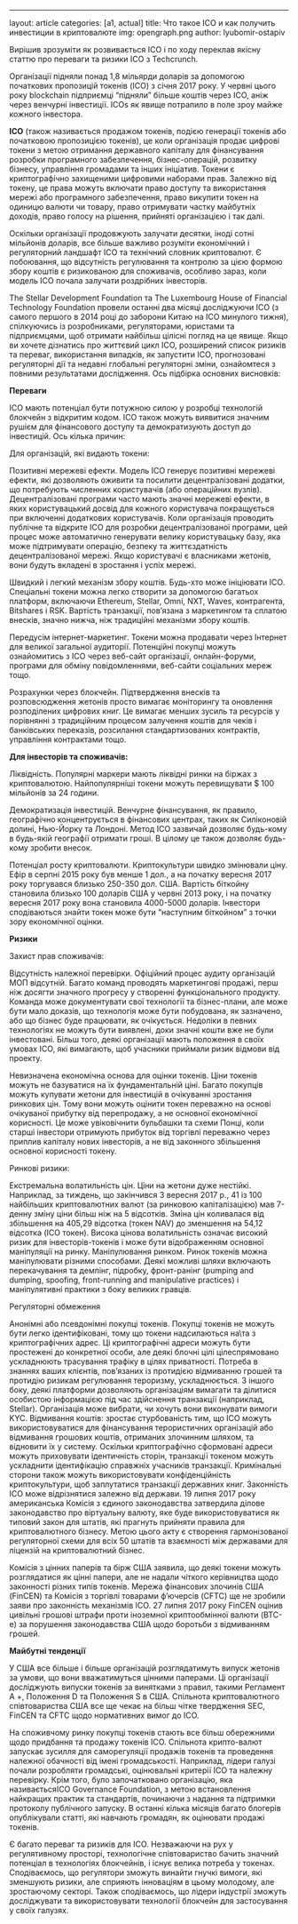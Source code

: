 ---
layout: article
categories: [a1, actual]
title: Что такое ICO и как получить инвестиции в криптовалюте
img: opengraph.png
author: lyubomir-ostapiv

Вирішив зрозуміти як розвивається ICO і по ходу переклав якісну статтю про переваги та ризики ICO з Techcrunch.

Організації підняли понад 1,8 мільярди доларів за допомогою початкових пропозицій токенів (ICO) з січня 2017 року. У червні цього року blockchain підприємці “підняли” більше коштів через ICO, аніж через венчурні інвестиції. ICOs як явище потрапило  в поле зроу майже кожного інвестора.

**ICO** (також називається продажом токенів, подією генерації токенів або початковою пропозицією токенів), це коли організація продає цифрові токени з метою отримання державного капіталу для фінансування розробки програмного забезпечення, бізнес-операцій, розвитку бізнесу, управління громадами та інших ініціатив. Токени є криптографічно захищеними цифровими наборами прав. Залежно від токену, це права можуть включати право доступу та використання мережі або програмного забезпечення, право викупити токен на одиницю валюти чи товару, право отримувати частку майбутніх доходів, право голосу на рішення, прийняті організацією і так далі.

Оскільки організації продовжують залучати десятки, іноді сотні мільйонів доларів, все більше важливо розуміти економічний і регуляторний ландшафт ICO та технічний словник криптовалют. Є побоювання, що відсутність регулювання та контролю за цією формою збору коштів є ризикованою для споживачів, особливо зараз, коли модель ICO почала залучати роздрібних інвесторів.

The Stellar Development Foundation та The Luxembourg House of Financial Technology Foundation провели останні два місяці досліджуючи ICO (з самого першого в 2014 році до заборони Китаю на ICO минулого тижня), спілкуючись із розробниками, регуляторами, юристами та підприємцями, щоб отримати найбільш цілісні погляд на це явище. Якщо ви хочете дізнатись про життєвий цикл ICO, розширений список ризиків та переваг, використання випадків, як запустити ICO, прогнозовані регуляторні дії та недавні глобальні регуляторні зміни, ознайомтеся з повними результатами дослідження. Ось підбірка основних висновків:

**Переваги**

ІСО мають потенціал бути потужною силою у розробці технологій блокчейн з відкритим кодом. ІСО також можуть виявитися значним рушієм для фінансового доступу та демократизують доступ до інвестицій. Ось кілька причин:

Для організацій, які видають токени:

Позитивні мережеві ефекти. Модель ICO генерує позитивні мережеві ефекти, які дозволяють оживити та посилити децентралізовані додатки, що потребують численних користувачів (або операційних вузлів). Децентралізовані програми часто мають значні мережеві ефекти, в яких користувацький досвід для кожного користувача покращується при включенні додаткових користувачів. Коли організація проводить публічне та відкрите ICO для розробки децентралізованої програми, цей процес може автоматично генерувати велику користувацьку базу, яка може підтримувати операцію, безпеку та життєздатність децентралізованої мережі. Якщо користувачі є власниками жетонів, вони будуть вкладені в зростання і успіх мережі.

Швидкий і легкий механізм збору коштів. Будь-хто може ініціювати ICO. Спеціальні токени можна легко створити за допомогою багатьох платформ, включаючи Ethereum, Stellar, Omni, NXT, Waves, контрагента, Bitshares і RSK. Вартість транзакції, пов’язана з маркетингом та сплатою внесків, значно нижча, ніж традиційні механізми збору коштів.

Передусім інтернет-маркетинг. Токени можна продавати через Інтернет для великої загальної аудиторії. Потенційні покупці можуть ознайомитись з ICO через веб-сайт організації, онлайн-форуми, програми для обміну повідомленнями, веб-сайти соціальних мереж тощо.

Розрахунки через блокчейн. Підтвердження внесків та розповсюдження жетонів просто вимагає моніторингу та оновлення розподілених цифрових книг. Це вимагає менших зусиль та ресурсів у порівнянні з традиційним процесом залучення коштів для чеків і банківських переказів, розсилання стандартизованих контрактів, управління контрактами тощо.

**Для інвесторів та споживачів:**

Ліквідність. Популярні маркери мають ліквідні ринки на біржах з криптовалютою. Найпопулярніші токени можуть перевищувати $ 100 мільйонів за 24 години.

Демократизація інвестицій. Венчурне фінансування, як правило, географічно концентрується в фінансових центрах, таких як Силіконовій долині, Нью-Йорку та Лондоні. Метод ICO зазвичай дозволяє будь-кому в будь-якій географії отримати гроші. В цілому це також дозволяє будь-кому зробити внесок.

Потенціал росту криптовалюти. Криптокультури швидко змінювали ціну. Ефір в серпні 2015 року був менше 1 дол., а на початку вересня 2017 року торгувався близько 250-350 дол. США. Вартість біткойну становила близько 100 доларів США у червні 2013 року, і на початку вересня 2017 року вона становила 4000-5000 доларів. Інвестори сподіваються знайти токен може бути “наступним біткойном” з точки зору економічної оцінки.

**Ризики**

Захист прав споживачів:

Відсутність належної перевірки. Офіційний процес аудиту організацій МОП відсутній. Багато команд проводять маркетингові продажі, перш ніж досягти значного прогресу у створенні функціонального продукту. Команда може документувати свої технології та бізнес-плани, але може бути мало доказів, що технологія може бути побудована, як зазначено, або що бізнес буде працювати, як очікується. Недоліки в певних технологіях не можуть бути виявлені, доки значні кошти вже не були інвестовані. Більш того, деякі організації мають положення в своїх умовах ICO, які вимагають, щоб учасники приймали ризик відмови від проекту.

Невизначена економічна основа для оцінки токенів. Ціни токенів можуть не базуватися на їх фундаментальній ціні. Багато покупців можуть купувати жетони для інвестицій в очікуванні зростання ринкових цін. Тому вони можуть оцінити токен переважно на основі очікуваної прибутку від перепродажу, а не основної економічної корисності. Це може увіковічнити бульбашки та схеми Понці, коли старші інвестори отримують прибуток від торгівлі переважно через приплив капіталу нових інвесторів, а не від законного збільшення основної корисності токену.

Ринкові ризики:

Екстремальна волатильність цін. Ціни на жетони дуже нестійкі. Наприклад, за тиждень, що закінчився 3 вересня 2017 р., 41 із 100 найбільших криптовалютних валют (за ринковою капіталізацією) мав 7-денну зміну ціни більш ніж на 5 відсотків. Зміна цін коливалася від збільшення на 405,29 відсотка (токен NAV) до зменшення на 54,12 відсотка (ICO токен). Висока цінова волатильність означає високий ризик для інвесторів-токенів і може бути відображенням основної маніпуляції на ринку.
Маніпулювання ринком. Ринок токенів можна маніпулювати різними способами. Деякі можливі шляхи включають перекачування та демпінг, підробку, фронт-ранінг (pumping and dumping, spoofing, front-running and manipulative practices) і маніпулятивні практики з боку великих гравців.

Регуляторні обмеження

Анонімні або псевдонімні покупці токенів. Покупці токенів не можуть бути легко ідентифіковані, тому що токени надсилаються на\та з криптографічних адрес. Ці криптографічні адреси можуть бути простежені до конкретної особи, але деякі блочні цілі цілеспрямовано ускладнюють трасування трафіку в цілях приватності. Потреба в знаннях ваших клієнтів, пов’язаних із протидією відмиванню грошей та протидію ризикам регулювання тероризму, ускладнюється. З іншого боку, деякі платформи дозволяють організаціям вимагати та ділитися особистою інформацією під час здійснення транзакції (наприклад, Stellar). Організація може вибрати, чи хочуть вони виконувати вимоги KYC.
Відмивання коштів: зростає стурбованість тим, що ІСО можуть використовуватися для фінансування терористичних організацій або відмивання грошових коштів, отриманих злочинним шляхом, та відновити їх у систему. Оскільки криптографічно сформовані адреси можуть приховувати ідентичність сторін, транзакції токеном можуть ускладнити ідентифікацію справжніх учасників транзакції. Кримінальні сторони також можуть використовувати конфіденційність криптокультури, щоб заплутатися транзакції державних книг.
Законність ICO може відрізнятися залежно від держави. 19 липня 2017 року американська Комісія з єдиного законодавства затвердила ділове законодавство про віртуальну валюту, яке буде використовуватися як типовий закон для штатів, які прагнуть прийняти правила для криптовалютного бізнесу. Метою цього акту є створення гармонізованої регуляторної схеми для всіх 50 штатів та взаємності між державами для ліцензій на криптовалютний бізнес.

Комісія з цінних паперів та бірж США заявила, що деякі токени можуть розглядатися як цінні папери, але не надали чіткого керівництва щодо законності різних типів токенів. Мережа фінансових злочинів США (FinCEN) та Комісія з торгівлі товарами ф’ючерсів (CFTC) ще не зробили заяви про законність механізмів ICO. 27 липня 2017 року FinCEN оцінив цивільні грошові штрафи проти іноземної криптообмінної валюти (BTC-e) за порушення законодавства США щодо боротьби з відмиванням грошей.

**Майбутні тенденції**

У США все більше і більше організацій розглядатимуть випуск жетонів за умови, що вони вважатимуться цінними паперами. Ці організації досліджують випуски токенів за винятками з правил, такими Регламент А +, Положення D та Положення S в США. Спільнота криптовалютного співтовариства США все ще чекає на більш чітке твердження SEC, FinCEN та CFTC щодо нормативних вимог до ICO.

На споживчому ринку покупці токенів стають все більш обережними щодо придбання та продажу токенів ICO. Спільнота крипто-валют запускає зусилля для саморегуляції продажів токенів та проведення належної обачності від імені громадськості. Наприклад, лідери галузі почали розробляти громадські, оцінювальні критерії ICO та належну перевірку. Крім того, було започатковано організацію, яка називаєтьсяICO Governance Foundation, з метою встановлення найкращих практик та стандартів, починаючи з надання та підтримки протоколу публічного запуску. В останні кілька місяців багато блогерів опублікували статті, які навчають громадян, як оцінювати продажі токенів.

Є багато переваг та ризиків для ІСО. Незважаючи на рух у регулятивному просторі, технологічне співтовариство бачить значний потенціал в технологіях блокчейнів, і існує велика потреба у токенах. Сподіваємось, що регулятори зможуть винайти гнучкі вимоги, які зменшують ризики, але сприяють інноваціям в цьому молодому, але зростаючому секторі. Також сподіваємось, що лідери індустрії зможуть досліджувати та використовувати технології блокчейн для застосування у своїх галузях.
